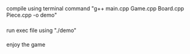 ##
compile using terminal command "g++ main.cpp Game.cpp Board.cpp Piece.cpp -o demo"

###
run exec file using "./demo"

####
enjoy the game